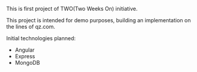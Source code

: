 This is first project of TWO(Two Weeks On) initiative.

This project is intended for demo purposes, building an implementation on the lines of qz.com.

Initial technologies planned:

  - Angular
  - Express
  - MongoDB